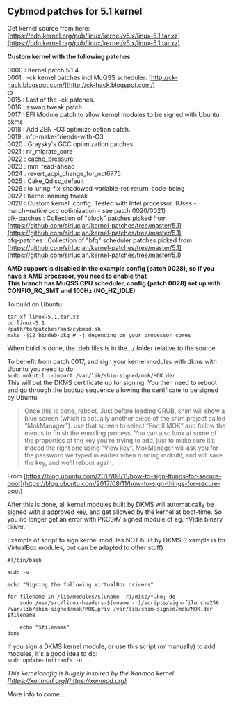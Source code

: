 ## Cybmod patches for 5.1 kernel  

Get kernel source from here: [https://cdn.kernel.org/pub/linux/kernel/v5.x/linux-5.1.tar.xz](https://cdn.kernel.org/pub/linux/kernel/v5.x/linux-5.1.tar.xz)  

**Custom kernel with the following patches**  

0000 : Kernel patch 5.1.4  
0001 : -ck kernel patches incl MuQSS scheduler: [http://ck-hack.blogspot.com/](http://ck-hack.blogspot.com/)  
to  
0015 : Last of the -ck patches.  
0016 : zswap tweak patch  
0017 : EFI Module patch to allow kernel modules to be signed with Ubuntu dkms  
0018 : Add ZEN -O3 optimize option patch.  
0019 : nfp-make-friends-with-O3  
0020 : Graysky's GCC optimization patches  
0021 : nr_migrate_core  
0022 : cache_pressure  
0023 : mm_read-ahead  
0024 : revert_acpi_change_for_nct6775  
0025 : Cake_Qdisc_default  
0026 : io_uring-fix-shadowed-variable-ret-return-code-being  
0027 : Kernel naming tweak  
0028 : Custom kernel .config. Tested with Intel processor. (Uses -march=native gcc optimization - see patch 0020/0021)  
blk-patches : Collection of "block" patches picked from [https://github.com/sirlucjan/kernel-patches/tree/master/5.1](https://github.com/sirlucjan/kernel-patches/tree/master/5.1)  
bfq-patches : Collection of "bfq" scheduler patches picked from [https://github.com/sirlucjan/kernel-patches/tree/master/5.1](https://github.com/sirlucjan/kernel-patches/tree/master/5.1)  

**AMD support is disabled in the example config (patch 0028), so if you have a AMD processor, you need to enable that**  
**This branch has MuQSS CPU scheduler, config (patch 0028) set up with CONFIG_RQ_SMT and 100Hz (NO_HZ_IDLE)**  

To build on Ubuntu:  
```
tar xf linux-5.1.tar.xz    
cd linux-5.1  
/path/to/patches/and/cybmod.sh  
make -j12 bindeb-pkg # -j depending on your processor cores  
```
When build is done, the .deb files is in the ../ folder relative to the source.  

To benefit from patch 0017, and sign your kernel modules with dkms with Ubuntu you need to do:  
`sudo mokutil --import /var/lib/shim-signed/mok/MOK.der`  
This will put the DKMS certificate up for signing. You then need to reboot and go through the bootup sequence allowing the certificate to be signed by Ubuntu.  

>Once this is done, reboot. Just before loading GRUB, shim will show a blue screen (which is actually another piece of the shim project called “MokManager”). use that screen to select “Enroll MOK” and follow the menus to finish the enrolling process. You can also look at some of the properties of the key you’re trying to add, just to make sure it’s indeed the right one using “View key”. MokManager will ask you for the password we typed in earlier when running mokutil; and will save the key, and we’ll reboot again.  

From [https://blog.ubuntu.com/2017/08/11/how-to-sign-things-for-secure-boot](https://blog.ubuntu.com/2017/08/11/how-to-sign-things-for-secure-boot)  

After this is done, all kernel modules built by DKMS will automatically be signed with a approved key, and get allowed by the kernel at boot-time. So you no longer get an error with PKCS#7 signed module of eg. nVidia binary driver.  

Example of script to sign kernel modules NOT built by DKMS (Example is for VirtualBox modules, but can be adapted to other stuff)  
```
#!/bin/bash

sudo -v

echo "Signing the following VirtualBox drivers"

for filename in /lib/modules/$(uname -r)/misc/*.ko; do
	sudo /usr/src/linux-headers-$(uname -r)/scripts/sign-file sha256 /var/lib/shim-signed/mok/MOK.priv /var/lib/shim-signed/mok/MOK.der $filename

	echo "$filename"
done
```
If you sign a DKMS kernel module, or use this script (or manually) to add modules, it's a good idea to do:  
`sudo update-initramfs -u`  

_This kernelconfig is hugely inspired by the Xanmod kernel [https://xanmod.org](https://xanmod.org)_  

More info to come...  
